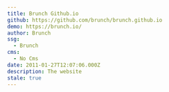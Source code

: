 ```yaml
---
title: Brunch Github.io
github: https://github.com/brunch/brunch.github.io
demo: https://brunch.io/
author: Brunch
ssg:
  - Brunch
cms:
  - No Cms
date: 2011-01-27T12:07:06.000Z
description: The website
stale: true
---
```

